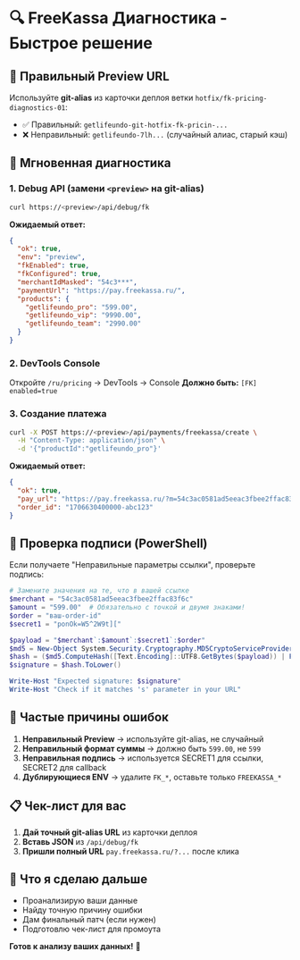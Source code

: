 # 🔍 FreeKassa Диагностика - Быстрое решение

## 🎯 **Правильный Preview URL**

Используйте **git-alias** из карточки деплоя ветки `hotfix/fk-pricing-diagnostics-01`:
- ✅ Правильный: `getlifeundo-git-hotfix-fk-pricin-...`
- ❌ Неправильный: `getlifeundo-7lh...` (случайный алиас, старый кэш)

## 🧪 **Мгновенная диагностика**

### 1. Debug API (замени `<preview>` на git-alias)
```bash
curl https://<preview>/api/debug/fk
```

**Ожидаемый ответ:**
```json
{
  "ok": true,
  "env": "preview",
  "fkEnabled": true,
  "fkConfigured": true,
  "merchantIdMasked": "54c3***",
  "paymentUrl": "https://pay.freekassa.ru/",
  "products": {
    "getlifeundo_pro": "599.00",
    "getlifeundo_vip": "9990.00",
    "getlifeundo_team": "2990.00"
  }
}
```

### 2. DevTools Console
Откройте `/ru/pricing` → DevTools → Console
**Должно быть:** `[FK] enabled=true`

### 3. Создание платежа
```bash
curl -X POST https://<preview>/api/payments/freekassa/create \
  -H "Content-Type: application/json" \
  -d '{"productId":"getlifeundo_pro"}'
```

**Ожидаемый ответ:**
```json
{
  "ok": true,
  "pay_url": "https://pay.freekassa.ru/?m=54c3ac0581ad5eeac3fbee2ffac83f6c&oa=599.00&o=...&s=...",
  "order_id": "1706630400000-abc123"
}
```

## 🔧 **Проверка подписи (PowerShell)**

Если получаете "Неправильные параметры ссылки", проверьте подпись:

```powershell
# Замените значения на те, что в вашей ссылке
$merchant = "54c3ac0581ad5eeac3fbee2ffac83f6c"
$amount = "599.00"  # Обязательно с точкой и двумя знаками!
$order = "ваш-order-id"
$secret1 = "ponOk=W5^2W9t]["

$payload = "$merchant`:$amount`:$secret1`:$order"
$md5 = New-Object System.Security.Cryptography.MD5CryptoServiceProvider
$hash = ($md5.ComputeHash([Text.Encoding]::UTF8.GetBytes($payload)) | ForEach-Object { $_.ToString("x2") }) -join ""
$signature = $hash.ToLower()

Write-Host "Expected signature: $signature"
Write-Host "Check if it matches 's' parameter in your URL"
```

## 🚨 **Частые причины ошибок**

1. **Неправильный Preview** → используйте git-alias, не случайный
2. **Неправильный формат суммы** → должно быть `599.00`, не `599`
3. **Неправильная подпись** → используется SECRET1 для ссылки, SECRET2 для callback
4. **Дублирующиеся ENV** → удалите `FK_*`, оставьте только `FREEKASSA_*`

## 📋 **Чек-лист для вас**

1. **Дай точный git-alias URL** из карточки деплоя
2. **Вставь JSON** из `/api/debug/fk`
3. **Пришли полный URL** `pay.freekassa.ru/?...` после клика

## 🎯 **Что я сделаю дальше**

- Проанализирую ваши данные
- Найду точную причину ошибки
- Дам финальный патч (если нужен)
- Подготовлю чек-лист для промоута

**Готов к анализу ваших данных!** 🚀
